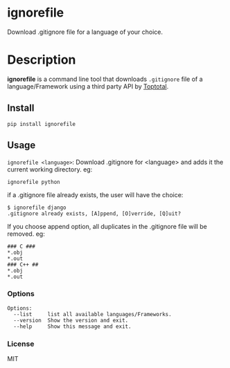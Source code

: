 # ignorefile

Download .gitignore file for a language of your choice.

# Description

**ignorefile** is a command line tool that downloads ```.gitignore``` file of a language/Framework using a third party API by [Toptotal](https://www.toptal.com/developers/gitignore).

## Install

```
pip install ignorefile
 ```


## Usage

`ignorefile <language>`: Download .gitignore for \<language> and adds it the current working directory.
eg:
```
ignorefile python
```
if a .gitignore file already exists, the user will have the choice:

```
$ ignorefile django
.gitignore already exists, [A]ppend, [O]verride, [Q]uit?
```
If you choose append option, all duplicates in the .gitignore file will be removed.
eg:
```
### C ###
*.obj
*.out
### C++ ##
*.obj
*.out

```

### Options

```
Options:
  --list     list all available languages/Frameworks.
  --version  Show the version and exit.
  --help     Show this message and exit.
```

### License
MIT